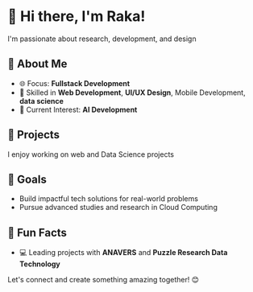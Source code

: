 # 👋 Hi there, I'm Raka!  

I'm passionate about research, development, and design  

## 🚀 About Me  
- 🌐 Focus: **Fullstack Development**   
- 🎨 Skilled in **Web Development**, **UI/UX Design**, Mobile Development, **data science**    
- 📘 Current Interest: **AI Development**  

## 💼 Projects  
I enjoy working on web and Data Science projects

## 🎯 Goals  
- Build impactful tech solutions for real-world problems  
- Pursue advanced studies and research in Cloud Computing  

## 🌟 Fun Facts   
- 💻 Leading projects with **ANAVERS** and **Puzzle Research Data Technology**  

Let's connect and create something amazing together! 😊  
